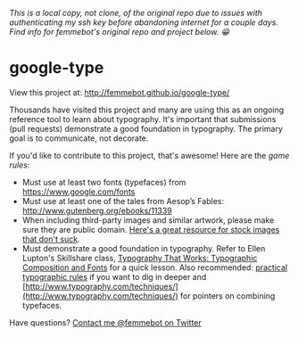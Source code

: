 *This is a local copy, not clone, of the original repo due to issues with authenticating my ssh key before abandoning internet for a couple days. Find info for femmebot's original repo and project below. :grin:*

google-type
===========

View this project at:
http://femmebot.github.io/google-type/

Thousands have visited this project and many are using this as an ongoing reference tool to learn about typography. It's important that submissions (pull requests) demonstrate a good foundation in typography. The primary goal is to communicate, not decorate.


If you'd like to contribute to this project, that's awesome! Here are the *game rules*:
* Must use at least two fonts (typefaces) from https://www.google.com/fonts
* Must use at least one of the tales from Aesop’s Fables: http://www.gutenberg.org/ebooks/11339
* When including third-party images and similar artwork, please make sure they are public domain. [Here's a great resource for stock images that don't suck](https://medium.com/@dustin/stock-photos-that-dont-suck-62ae4bcbe01b).
* Must demonstrate a good foundation in typography. Refer to Ellen Lupton's Skillshare class, [Typography That Works: Typographic Composition and Fonts](http://www.skillshare.com/classes/design/Typography-That-Works-Typographic-Composition-and-Fonts/1694217981?via=profile) for a quick lesson. Also recommended: [practical typographic rules](http://practicaltypography.com) if you want to dig in deeper and [http://www.typography.com/techniques/](http://www.typography.com/techniques/) for pointers on combining typefaces.


Have questions? [Contact me @femmebot on Twitter](https://twitter.com/femmebot)
